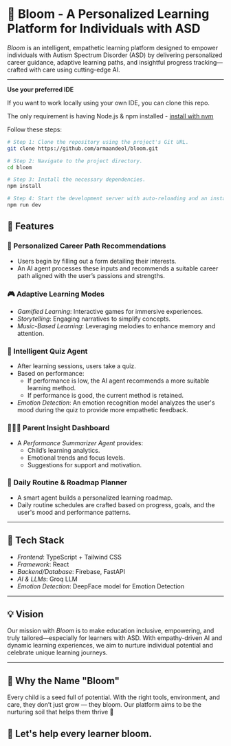 # 🌸 Bloom - A Personalized Learning Platform for Individuals with ASD

*Bloom* is an intelligent, empathetic learning platform designed to empower individuals with Autism Spectrum Disorder (ASD) by delivering personalized career guidance, adaptive learning paths, and insightful progress tracking—crafted with care using cutting-edge AI.

---

**Use your preferred IDE**

If you want to work locally using your own IDE, you can clone this repo.

The only requirement is having Node.js & npm installed - [install with nvm](https://github.com/nvm-sh/nvm#installing-and-updating)

Follow these steps:

```sh
# Step 1: Clone the repository using the project's Git URL.
git clone https://github.com/armaandeol/bloom.git

# Step 2: Navigate to the project directory.
cd bloom

# Step 3: Install the necessary dependencies.
npm install

# Step 4: Start the development server with auto-reloading and an instant preview.
npm run dev
```

## 🚀 Features

### 🎯 Personalized Career Path Recommendations
- Users begin by filling out a form detailing their interests.
- An AI agent processes these inputs and recommends a suitable career path aligned with the user’s passions and strengths.

### 🎮 Adaptive Learning Modes
- *Gamified Learning*: Interactive games for immersive experiences.
- *Storytelling*: Engaging narratives to simplify concepts.
- *Music-Based Learning*: Leveraging melodies to enhance memory and attention.

### 🧠 Intelligent Quiz Agent
- After learning sessions, users take a quiz.
- Based on performance:
  - If performance is low, the AI agent recommends a more suitable learning method.
  - If performance is good, the current method is retained.
- *Emotion Detection*: An emotion recognition model analyzes the user's mood during the quiz to provide more empathetic feedback.

### 👨‍👩‍👧 Parent Insight Dashboard
- A *Performance Summarizer Agent* provides:
  - Child’s learning analytics.
  - Emotional trends and focus levels.
  - Suggestions for support and motivation.

### 📅 Daily Routine & Roadmap Planner
- A smart agent builds a personalized learning roadmap.
- Daily routine schedules are crafted based on progress, goals, and the user's mood and performance patterns.

---

## 🧰 Tech Stack

- *Frontend*: TypeScript + Tailwind CSS
- *Framework*: React
- *Backend/Database*: Firebase, FastAPI
- *AI & LLMs*: Groq LLM
- *Emotion Detection*: DeepFace model for Emotion Detection

---

## 💡 Vision

Our mission with *Bloom* is to make education inclusive, empowering, and truly tailored—especially for learners with ASD. With empathy-driven AI and dynamic learning experiences, we aim to nurture individual potential and celebrate unique learning journeys.

---

##  🌼 Why the Name "Bloom"

Every child is a seed full of potential. With the right tools, environment, and care, they don’t just grow — they bloom. Our platform aims to be the nurturing soil that helps them thrive 🌷



## 🌱 Let's help every learner bloom.
